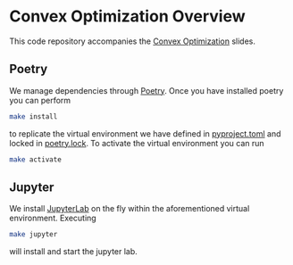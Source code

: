 # Convex Optimization Overview



This code repository accompanies the [Convex Optimization](XXX) slides.

## Poetry

We manage dependencies through [Poetry](https://python-poetry.org).
Once you have installed poetry you can perform

```bash
make install
```

to replicate the virtual environment we have defined in [pyproject.toml](pyproject.toml)
and locked in [poetry.lock](poetry.lock). To activate the virtual environment
you can run

```bash
make activate
```

## Jupyter

We install [JupyterLab](https://jupyter.org) on the fly within the aforementioned
virtual environment. Executing

```bash
make jupyter
```
will install and start the jupyter lab.


<!-- ## Marimo

All of our examples are provided as [Marimo](https://marimo.io/) notebooks in
the [examples](examples) directory. To view a notebook you can run

```bash
marimo run examples/notebook.py
``` -->

<!-- For example, to run the
[sparse inverse covariance estimation](examples/sparse-inverse-covariance.py)
notebook you can run

```bash
marimo run examples/sparse-inverse-covariance.py
```

This displays the notebook as an app. Analogously, you can also run

```bash
marimo edit examples/notebook.py
```

This opens the notebook in an editor, and you can view and make changes to the
notebook code. -->
